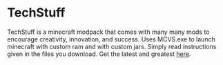 TechStuff
=========

TechStuff is a minecraft modpack that comes with many many mods to encourage creativity, innovation, and success. Uses MCVS.exe to launch minecraft with custom ram and with custom jars. Simply read instructions given in the files you download.
Get the latest and greatest <a href="https://www.dropbox.com/sh/ulp1linfhvxp5fc/h76HFgrULB">here</a>.
